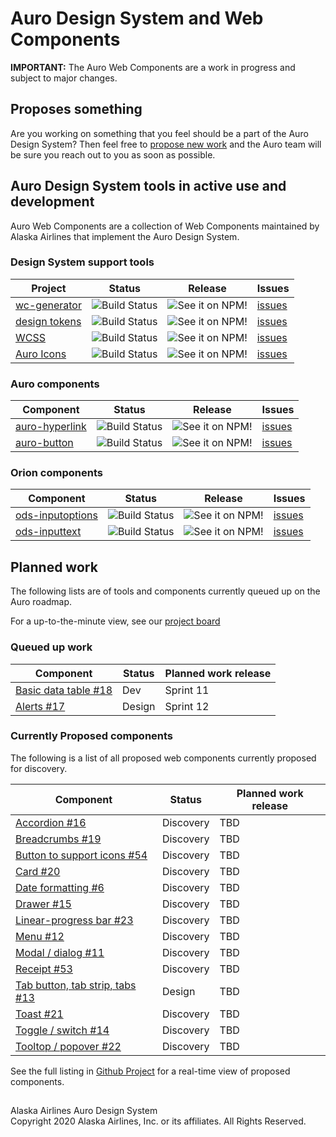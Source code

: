 # Auro Design System and Web Components

__IMPORTANT:__ The Auro Web Components are a work in progress and subject to major changes.

## Proposes something

Are you working on something that you feel should be a part of the Auro Design System? Then feel free to [propose new work](https://github.com/AlaskaAirlines/auro_docs/issues/new?assignees=blackfalcon&labels=Status%3A+In+discovery&template=new_wc.md&title=) and the Auro team will be sure you reach out to you as soon as possible.

## Auro Design System tools in active use and development

Auro Web Components are a collection of Web Components maintained by Alaska Airlines that implement the Auro Design System.

### Design System support tools

| Project | Status | Release | Issues |
|---|---|---|---|
| [wc-generator](https://github.com/AlaskaAirlines/WC-Generator) | ![Build Status](https://img.shields.io/travis/AlaskaAirlines/WC-Generator.svg?branch=master&style=for-the-badge)| ![See it on NPM!](https://img.shields.io/npm/v/@alaskaairux/wc-generator.svg?style=for-the-badge&color=orange)| [issues](https://github.com/AlaskaAirlines/WC-Generator/issues) |
| [design tokens](https://github.com/AlaskaAirlines/OrionDesignTokens) | ![Build Status](https://img.shields.io/travis/AlaskaAirlines/AuroDesignTokens.svg?branch=master&style=for-the-badge)| ![See it on NPM!](https://img.shields.io/npm/v/@alaskaairux/orion-design-tokens?style=for-the-badge&color=orange) | [issues](https://github.com/AlaskaAirlines/OrionDesignTokens/issues) |
| [WCSS](https://github.com/AlaskaAirlines/WebCoreStyleSheets) | ![Build Status](https://img.shields.io/travis/AlaskaAirlines/WebCoreStyleSheets.svg?branch=master&style=for-the-badge)| ![See it on NPM!](https://img.shields.io/npm/v/@alaskaairux/orion-web-core-style-sheets?style=for-the-badge&color=orange)| [issues](https://github.com/AlaskaAirlines/WebCoreStyleSheets/issues) |
| [Auro Icons](https://github.com/AlaskaAirlines/Icons) | ![Build Status](https://img.shields.io/travis/AlaskaAirlines/Icons.svg?branch=master&style=for-the-badge)| ![See it on NPM!](https://img.shields.io/npm/v/@alaskaairux/orion-icons?style=for-the-badge&color=orange)| [issues](https://github.com/AlaskaAirlines/OrionIcons/issues) |

### Auro components

| Component | Status | Release | Issues |
|---|---|---|---|
| [auro-hyperlink](https://github.com/AlaskaAirlines/ods-hyperlink/) | ![Build Status](https://img.shields.io/travis/AlaskaAirlines/ods-hyperlink.svg?branch=master&style=for-the-badge)| ![See it on NPM!](https://img.shields.io/npm/v/@alaskaairux/ods-hyperlink?style=for-the-badge&color=orange)| [issues](https://github.com/AlaskaAirlines/ods-hyperlink/issues) |
| [auro-button](https://github.com/AlaskaAirlines/ods-button) | ![Build Status](https://img.shields.io/travis/AlaskaAirlines/ods-button.svg?branch=master&style=for-the-badge)| ![See it on NPM!](https://img.shields.io/npm/v/@alaskaairux/ods-button?style=for-the-badge&color=orange)| [issues](https://github.com/AlaskaAirlines/ods-button/issues) |

### Orion components

| Component | Status | Release | Issues |
|---|---|---|---|
| [ods-inputoptions](https://github.com/AlaskaAirlines/ods-inputoptions) | ![Build Status](https://img.shields.io/travis/AlaskaAirlines/ods-inputoptions.svg?branch=master&style=for-the-badge)| ![See it on NPM!](https://img.shields.io/npm/v/@alaskaairux/ods-inputoptions?style=for-the-badge&color=orange) | [issues](https://github.com/AlaskaAirlines/ods-inputoptions/issues) |
| [ods-inputtext](https://github.com/AlaskaAirlines/ods-inputtext) | ![Build Status](https://img.shields.io/travis/AlaskaAirlines/ods-inputtext.svg?branch=master&style=for-the-badge)| ![See it on NPM!](https://img.shields.io/npm/v/@alaskaairux/ods-inputtext?style=for-the-badge&color=orange)  | [issues](https://github.com/AlaskaAirlines/ods-inputtext/issues) |

## Planned work

The following lists are of tools and components currently queued up on the Auro roadmap.

For a up-to-the-minute view, see our [project board](https://github.com/orgs/AlaskaAirlines/projects/1)

### Queued up work

|Component|Status|Planned work release|
|---|---|---|
|[Basic data table #18](https://github.com/AlaskaAirlines/auro_docs/issues/18)|Dev|Sprint 11|
|[Alerts #17](https://github.com/AlaskaAirlines/auro_docs/issues/17)|Design|Sprint 12|

### Currently Proposed components

The following is a list of all proposed web components currently proposed for discovery.

|Component|Status|Planned work release|
|---|---|---|
|[Accordion #16](https://github.com/AlaskaAirlines/auro_docs/issues/16)|Discovery| TBD|
|[Breadcrumbs #19](https://github.com/AlaskaAirlines/auro_docs/issues/19)|Discovery|TBD|
|[Button to support icons #54](https://github.com/AlaskaAirlines/ods-button/issues/54)|Discovery|TBD|
|[Card #20](https://github.com/AlaskaAirlines/auro_docs/issues/20)|Discovery|TBD|
|[Date formatting #6](https://github.com/AlaskaAirlines/ods-inputtext/issues/6)|Discovery| TBD|
|[Drawer #15](https://github.com/AlaskaAirlines/auro_docs/issues/15)|Discovery|TBD|
|[Linear-progress bar #23](https://github.com/AlaskaAirlines/auro_docs/issues/23)|Discovery|TBD|
|[Menu #12](https://github.com/AlaskaAirlines/auro_docs/issues/12)|Discovery| TBD|
|[Modal / dialog #11](https://github.com/AlaskaAirlines/auro_docs/issues/11)|Discovery| TBD|
|[Receipt #53](https://github.com/AlaskaAirlines/auro_docs/issues/53)|Discovery|TBD|
|[Tab button, tab strip, tabs #13](https://github.com/AlaskaAirlines/auro_docs/issues/13)|Design|TBD|
|[Toast #21](https://github.com/AlaskaAirlines/auro_docs/issues/21)|Discovery|TBD|
|[Toggle / switch #14](https://github.com/AlaskaAirlines/auro_docs/issues/14)|Discovery|TBD|
|[Tooltop / popover #22](https://github.com/AlaskaAirlines/auro_docs/issues/22)|Discovery|TBD|




See the full listing in [Github Project](https://github.com/AlaskaAirlines/auro_docs/issues?q=is%3Aopen+is%3Aissue+label%3A%22Status%3A+In+discovery%22) for a real-time view of proposed components.





##

<footer>
Alaska Airlines Auro Design System<br>
Copyright 2020 Alaska Airlines, Inc. or its affiliates. All Rights Reserved.
</footer>

